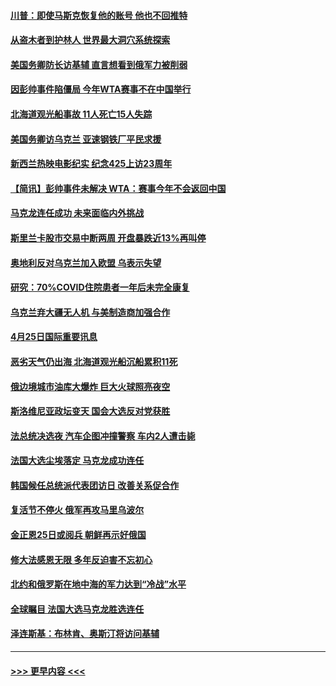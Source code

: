 #### [川普：即使马斯克恢复他的账号 他也不回推特](../pages/prog202/a103410067.md?t=04261001) 
#### [从盗木者到护林人 世界最大洞穴系统探索](../pages/prog202/a103409942.md?t=04261001) 
#### [美国务卿防长访基辅 直言想看到俄军力被削弱](../pages/prog202/a103409981.md?t=04261001) 
#### [因彭帅事件陷僵局 今年WTA赛事不在中国举行](../pages/prog202/a103409908.md?t=04261001) 
#### [北海道观光船事故 11人死亡15人失踪](../pages/prog202/a103409647.md?t=04261001) 
#### [美国务卿访乌克兰 亚速钢铁厂平民求援](../pages/prog202/a103409683.md?t=04261001) 
#### [新西兰热映电影纪实 纪念425上访23周年](../pages/prog202/a103409599.md?t=04261001) 
#### [【简讯】彭帅事件未解决 WTA：赛事今年不会返回中国](../pages/prog202/a103409651.md?t=04261001) 
#### [马克龙连任成功 未来面临内外挑战](../pages/prog202/a103409730.md?t=04261001) 
#### [斯里兰卡股市交易中断两周 开盘暴跌近13%再叫停](../pages/prog202/a103409627.md?t=04261001) 
#### [奥地利反对乌克兰加入欧盟 乌表示失望](../pages/prog202/a103409479.md?t=04261001) 
#### [研究：70%COVID住院患者一年后未完全康复](../pages/prog202/a103409456.md?t=04261001) 
#### [乌克兰弃大疆无人机 与美制造商加强合作](../pages/prog202/a103409435.md?t=04261001) 
#### [4月25日国际重要讯息](../pages/prog202/a103409355.md?t=04261001) 
#### [恶劣天气仍出海 北海道观光船沉船累积11死](../pages/prog202/a103409303.md?t=04261001) 
#### [俄边境城市油库大爆炸 巨大火球照亮夜空](../pages/prog202/a103409294.md?t=04261001) 
#### [斯洛维尼亚政坛变天 国会大选反对党获胜](../pages/prog202/a103409285.md?t=04261001) 
#### [法总统决选夜 汽车企图冲撞警察 车内2人遭击毙](../pages/prog202/a103409239.md?t=04261001) 
#### [法国大选尘埃落定 马克龙成功连任](../pages/prog202/a103409096.md?t=04261001) 
#### [韩国候任总统派代表团访日 改善关系促合作](../pages/prog202/a103409088.md?t=04261001) 
#### [复活节不停火 俄军再攻马里乌波尔](../pages/prog202/a103409086.md?t=04261001) 
#### [金正恩25日或阅兵 朝鲜再示好俄国](../pages/prog202/a103409090.md?t=04261001) 
#### [修大法感恩无限 多年反迫害不忘初心](../pages/prog202/a103409052.md?t=04261001) 
#### [北约和俄罗斯在地中海的军力达到“冷战”水平](../pages/prog202/a103409034.md?t=04261001) 
#### [全球瞩目 法国大选马克龙胜选连任](../pages/prog202/a103409032.md?t=04261001) 
#### [泽连斯基：布林肯、奥斯汀将访问基辅](../pages/prog202/a103409004.md?t=04261001) 

----
#### [ >>> 更早内容 <<< ](../indexes/prog202-earlier.md)
